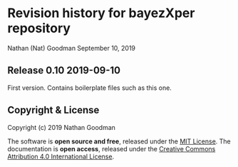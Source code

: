 Revision history for bayezXper repository
================
Nathan (Nat) Goodman
September 10, 2019

<!-- NEWS.md is generated from NEWS.Rmd. Please edit that file -->
Release 0.10 2019-09-10
-----------------------

First version. Contains boilerplate files such as this one.

Copyright & License
-------------------

Copyright (c) 2019 Nathan Goodman

The software is **open source and free**, released under the [MIT License](https://opensource.org/licenses/MIT). The documentation is **open access**, released under the [Creative Commons Attribution 4.0 International License](https://creativecommons.org/licenses/by/4.0).
